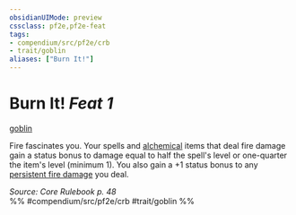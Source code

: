 ```yaml
---
obsidianUIMode: preview
cssclass: pf2e,pf2e-feat
tags:
- compendium/src/pf2e/crb
- trait/goblin
aliases: ["Burn It!"]
---
```

# Burn It!  *Feat 1*  
[goblin](/rules/traits/goblin.md)  


Fire fascinates you. Your spells and [alchemical](/rules/traits/alchemical.md) items that deal fire damage gain a status bonus to damage equal to half the spell's level or one-quarter the item's level (minimum 1). You also gain a +1 status bonus to any [persistent fire damage](/rules/conditions.md#Persistent%20Damage) you deal.

*Source: Core Rulebook p. 48*  
%% #compendium/src/pf2e/crb #trait/goblin %%